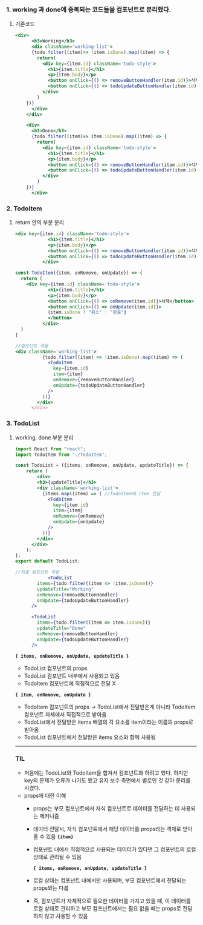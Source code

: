 ### 1. working 과 done에 중복되는 코드들을 컴포넌트로 분리했다.
1. 기존코드
    
    ```jsx
    <div>
          <h3>Working</h3>
          <div className='working-list'>
          {todo.filter((item)=> !item.isDone).map((item) => {
            return(
              <div key={item.id} className='todo-style'>
                <h1>{item.title}</h1>
                <p>{item.body}</p>
                <button onClick={() => removeButtonHandler(item.id)}>삭제</button>
                <button onClick={() => todoUpdateButtonHandler(item.id)}>완료</button>
              </div>
            ) 
        })}
          </div>
        </div>
    
        <div>
          <h3>Done</h3>
          {todo.filter((item)=> item.isDone).map((item) => {
            return(
              <div key={item.id} className='todo-style'>
                <h1>{item.title}</h1>
                <p>{item.body}</p>
                <button onClick={() => removeButtonHandler(item.id)}>삭제</button>
                <button onClick={() => todoUpdateButtonHandler(item.id)}>{item.isDone ? "취소" : "완료"}</button>
              </div>
            ) 
        })}
          </div>
    ```
    

### 2. TodoItem
1. return 안의 부분 분리
    
    ```jsx
    <div key={item.id} className='todo-style'>
                <h1>{item.title}</h1>
                <p>{item.body}</p>
                <button onClick={() => removeButtonHandler(item.id)}>삭제</button>
                <button onClick={() => todoUpdateButtonHandler(item.id)}>완료</button>
              </div>
    ```
    
    ```jsx
    const TodoItem({item, onRemove, onUpdate}) => {
      return (
        <div key={item.id} className='todo-style'>
                <h1>{item.title}</h1>
                <p>{item.body}</p>
                <button onClick={() => onRemove(item.id)}>삭제</button>
                <button onClick={() => onUpdate(item.id)}>
                {item.isDone ? "취소" : "완료"}
                </button>
              </div>
      )
    }
    ```
    
    ```jsx
    //컴포넌트 적용
    <div className='working-list'>
              {todo.filter((item) => !item.isDone).map((item) => (
                <TodoItem
                  key={item.id}
                  item={item}
                  onRemove={removeButtonHandler}
                  onUpdate={todoUpdateButtonHandler}
                />
              ))}
            </div>
          </div>
    ```
    

### 3. TodoList
1. working, done 부분 분리
    
    ```jsx
    import React from "react";
    import TodoItem from "./TodoItem";
    
    const TodoList = ({items, onRemove, onUpdate, updateTitle}) => {
        return (
            <div>
            <h3>{updateTitle}</h3>
            <div className='working-list'>
              {items.map((item) => ( //TodoItem에 item 전달
                <TodoItem
                  key={item.id}
                  item={item}
                  onRemove={onRemove}
                  onUpdate={onUpdate}
                />
              ))}
            </div>
          </div>
        );
    };
    export default TodoList;
    ```
    
    ```jsx
    //최종 컴포넌트 적용
    			<TodoList
            items={todo.filter((item => !item.isDone))}
            updateTitle="Working"
            onRemove={removeButtonHandler}
            onUpdate={todoUpdateButtonHandler}
          />
    
          <TodoList
            items={todo.filter((item => item.isDone))}
            updateTitle="Done"
            onRemove={removeButtonHandler}
            onUpdate={todoUpdateButtonHandler}
          />
    ```
    
    **`{ items, onRemove, onUpdate, updateTitle }`** 
    
    - TodoList 컴포넌트의 props
    - TodoList 컴포넌트 내부에서 사용되고 있음
    - TodoItem 컴포넌트에 직접적으로 전달 X
    
    **`{ item, onRemove, onUpdate }`**
    
    - TodoItem 컴포넌트의 props → TodoList에서 전달받은게 아니라 TodoItem 컴포넌트 자체에서 직접적으로 받아옴
    - TodoList에서 전달받은 items 배열의 각 요소를 item이라는 이름의 props로 받아옴
    - TodoList 컴포넌트에서 전달받은 items 요소와 함께 사용됨
    
    ---
    
    ### TIL
    
    - 처음에는 TodoList와 TodoItem을 합쳐서 컴포넌트화 하려고 했다. 하지만 key의 문제가 오류가 나기도 했고 유지 보수 측면에서 별로인 것 같아 분리를 시켰다.
    - props에 대한 이해
        - props는 부모 컴포넌트에서 자식 컴포넌트로 데이터를 전달하는 데 사용되는 메커니즘
        - 데이터 전달시, 자식 컴포넌트에서 해당 데이터를 props라는 객체로 받아올 수 있음 **`{item}`**
        - 컴포넌트 내에서 직접적으로 사용되는 데이터가 있다면 그 컴포넌트의 로컬 상태로 관리될 수 있음
            
            **`{ items, onRemove, onUpdate, updateTitle }`** 
            
        - 로컬 상태는 컴포넌트 내에서만 사용되며, 부모 컴포넌트에서 전달되는 props와는 다름
        - 즉, 컴포넌트가 자체적으로 필요한 데이터를 가지고 있을 때, 이 데이터를 로컬 상태로 관리하고 부모 컴포넌트에서는 필요 없을 때는 props로 전달하지 않고 사용할 수 있음